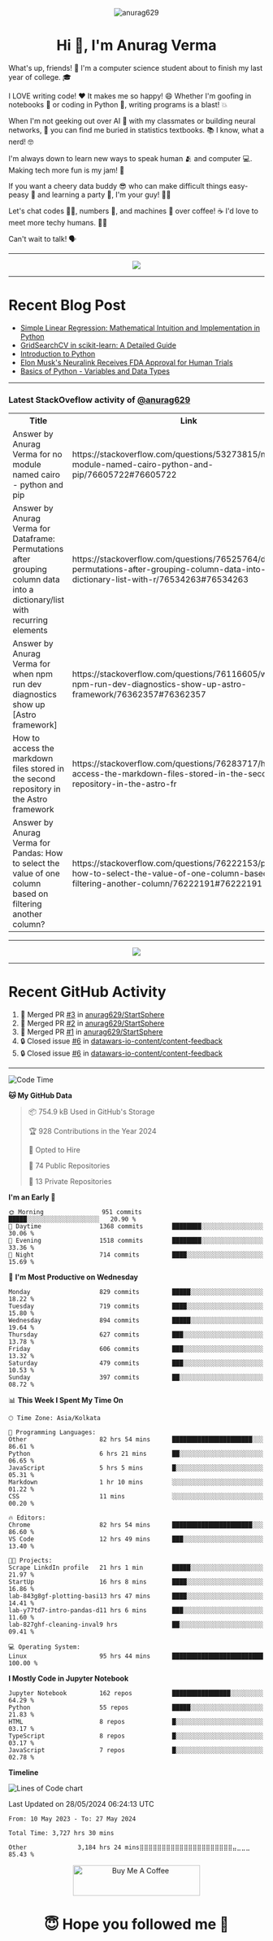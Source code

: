 

<p align="center"> <img src="https://komarev.com/ghpvc/?username=anurag629&label=Profile%20views&color=0e75b6&style=flat" alt="anurag629" /> </p>

<h1 align="center">Hi 👋, I'm Anurag Verma</h1>

What's up, friends! 👋 I'm a computer science student about to finish my last year of college. 🎓

I LOVE writing code! ❤️ It makes me so happy! 😄 Whether I'm goofing in notebooks 📓 or coding in Python 🐍, writing programs is a blast! 💥

When I'm not geeking out over AI 🤖 with my classmates or building neural networks, 🧠 you can find me buried in statistics textbooks. 📚 I know, what a nerd! 🤓

I'm always down to learn new ways to speak human 🫂 and computer 💻. Making tech more fun is my jam! 🍇

If you want a cheery data buddy 😎 who can make difficult things easy-peasy 🥝 and learning a party 🎉, I'm your guy! 🙋‍♂️

Let's chat codes 👨‍💻, numbers 🧮, and machines 🤖 over coffee! ☕ I'd love to meet more techy humans. 💁‍♂️

Can't wait to talk! 🗣️

---

<p align="center">
  <img src="https://spotify-github-profile.vercel.app/api/view.svg?uid=mwvywke3fo2gajpenodnmobfh&cover_image=true&theme=default&show_offline=false&background_color=121212&interchange=false&bar_color=53b14f&bar_color_cover=true">
</p>

---

# Recent Blog Post

<!-- BLOG-POST-LIST:START -->
- [Simple Linear Regression: Mathematical Intuition and Implementation in Python](https://codercops.tech/blog/machine-learning-algorithms/simple-linear-regression-mathematical-intuation)
- [GridSearchCV in scikit-learn: A Detailed Guide](https://codercops.tech/blog/gridsearchcv-in-scikit-learn-a-detailed-guide)
- [Introduction to Python](https://codercops.tech/blog/python-tutorial/introduction-to-python)
- [Elon Musk&#39;s Neuralink Receives FDA Approval for Human Trials](https://codercops.tech/blog/elon-musks-neuralink-receives-fda-approval-for-human-trials)
- [Basics of Python - Variables and Data Types](https://codercops.tech/blog/python-basics-of-python-variables-and-data-types)
<!-- BLOG-POST-LIST:END -->

---

### Latest StackOveflow activity of [@anurag629](https://github.com/anurag629)
<table>
  <tr><th>Title</th><th>Link</th></tr>
  <!-- STACKOVERFLOW:START --><tr><td>Answer by Anurag Verma for no module named cairo - python and pip</td><td>https://stackoverflow.com/questions/53273815/no-module-named-cairo-python-and-pip/76605722#76605722</td></tr><tr><td>Answer by Anurag Verma for Dataframe: Permutations after grouping column data into a dictionary/list with recurring elements</td><td>https://stackoverflow.com/questions/76525764/dataframe-permutations-after-grouping-column-data-into-a-dictionary-list-with-r/76534263#76534263</td></tr><tr><td>Answer by Anurag Verma for when npm run dev diagnostics show up [Astro framework]</td><td>https://stackoverflow.com/questions/76116605/when-npm-run-dev-diagnostics-show-up-astro-framework/76362357#76362357</td></tr><tr><td>How to access the markdown files stored in the second repository in the Astro framework</td><td>https://stackoverflow.com/questions/76283717/how-to-access-the-markdown-files-stored-in-the-second-repository-in-the-astro-fr</td></tr><tr><td>Answer by Anurag Verma for Pandas: How to select the value of one column based on filtering another column?</td><td>https://stackoverflow.com/questions/76222153/pandas-how-to-select-the-value-of-one-column-based-on-filtering-another-column/76222191#76222191</td></tr><!-- STACKOVERFLOW:END -->
</table>

---

<p align="center">
  <img alig src="https://github-profile-trophy.vercel.app/?username=anurag629&theme=onedark&column=-1" />
</p>

---

# Recent GitHub Activity
<!--START_SECTION:activity-->
1. 🎉 Merged PR [#3](https://github.com/anurag629/StartSphere/pull/3) in [anurag629/StartSphere](https://github.com/anurag629/StartSphere)
2. 🎉 Merged PR [#2](https://github.com/anurag629/StartSphere/pull/2) in [anurag629/StartSphere](https://github.com/anurag629/StartSphere)
3. 🎉 Merged PR [#1](https://github.com/anurag629/StartSphere/pull/1) in [anurag629/StartSphere](https://github.com/anurag629/StartSphere)
4. 🔒 Closed issue [#6](https://github.com/datawars-io-content/content-feedback/issues/6) in [datawars-io-content/content-feedback](https://github.com/datawars-io-content/content-feedback)
5. 🔒 Closed issue [#6](https://github.com/datawars-io-content/content-feedback/issues/6) in [datawars-io-content/content-feedback](https://github.com/datawars-io-content/content-feedback)
<!--END_SECTION:activity-->

---

<!--START_SECTION:waka-->
![Code Time](http://img.shields.io/badge/Code%20Time-3%2C731%20hrs%2025%20mins-blue)

**🐱 My GitHub Data** 

> 📦 754.9 kB Used in GitHub's Storage 
 > 
> 🏆 928 Contributions in the Year 2024
 > 
> 💼 Opted to Hire
 > 
> 📜 74 Public Repositories 
 > 
> 🔑 13 Private Repositories 
 > 
**I'm an Early 🐤** 

```text
🌞 Morning                951 commits         █████░░░░░░░░░░░░░░░░░░░░   20.90 % 
🌆 Daytime                1368 commits        ████████░░░░░░░░░░░░░░░░░   30.06 % 
🌃 Evening                1518 commits        ████████░░░░░░░░░░░░░░░░░   33.36 % 
🌙 Night                  714 commits         ████░░░░░░░░░░░░░░░░░░░░░   15.69 % 
```
📅 **I'm Most Productive on Wednesday** 

```text
Monday                   829 commits         █████░░░░░░░░░░░░░░░░░░░░   18.22 % 
Tuesday                  719 commits         ████░░░░░░░░░░░░░░░░░░░░░   15.80 % 
Wednesday                894 commits         █████░░░░░░░░░░░░░░░░░░░░   19.64 % 
Thursday                 627 commits         ███░░░░░░░░░░░░░░░░░░░░░░   13.78 % 
Friday                   606 commits         ███░░░░░░░░░░░░░░░░░░░░░░   13.32 % 
Saturday                 479 commits         ███░░░░░░░░░░░░░░░░░░░░░░   10.53 % 
Sunday                   397 commits         ██░░░░░░░░░░░░░░░░░░░░░░░   08.72 % 
```


📊 **This Week I Spent My Time On** 

```text
🕑︎ Time Zone: Asia/Kolkata

💬 Programming Languages: 
Other                    82 hrs 54 mins      ██████████████████████░░░   86.61 % 
Python                   6 hrs 21 mins       ██░░░░░░░░░░░░░░░░░░░░░░░   06.65 % 
JavaScript               5 hrs 5 mins        █░░░░░░░░░░░░░░░░░░░░░░░░   05.31 % 
Markdown                 1 hr 10 mins        ░░░░░░░░░░░░░░░░░░░░░░░░░   01.22 % 
CSS                      11 mins             ░░░░░░░░░░░░░░░░░░░░░░░░░   00.20 % 

🔥 Editors: 
Chrome                   82 hrs 54 mins      ██████████████████████░░░   86.60 % 
VS Code                  12 hrs 49 mins      ███░░░░░░░░░░░░░░░░░░░░░░   13.40 % 

🐱‍💻 Projects: 
Scrape LinkdIn profile   21 hrs 1 min        █████░░░░░░░░░░░░░░░░░░░░   21.97 % 
StartUp                  16 hrs 8 mins       ████░░░░░░░░░░░░░░░░░░░░░   16.86 % 
lab-843g8gf-plotting-basi13 hrs 47 mins      ████░░░░░░░░░░░░░░░░░░░░░   14.41 % 
lab-y77td7-intro-pandas-d11 hrs 6 mins       ███░░░░░░░░░░░░░░░░░░░░░░   11.60 % 
lab-827ghf-cleaning-inval9 hrs               ██░░░░░░░░░░░░░░░░░░░░░░░   09.41 % 

💻 Operating System: 
Linux                    95 hrs 44 mins      █████████████████████████   100.00 % 
```

**I Mostly Code in Jupyter Notebook** 

```text
Jupyter Notebook         162 repos           ████████████████░░░░░░░░░   64.29 % 
Python                   55 repos            █████░░░░░░░░░░░░░░░░░░░░   21.83 % 
HTML                     8 repos             █░░░░░░░░░░░░░░░░░░░░░░░░   03.17 % 
TypeScript               8 repos             █░░░░░░░░░░░░░░░░░░░░░░░░   03.17 % 
JavaScript               7 repos             █░░░░░░░░░░░░░░░░░░░░░░░░   02.78 % 
```



**Timeline**

![Lines of Code chart](https://raw.githubusercontent.com/anurag629/anurag629/main/assets/bar_graph.png)


 Last Updated on 28/05/2024 06:24:13 UTC
<!--END_SECTION:waka-->

<!--START_SECTION:waka-simple-->

```text
From: 10 May 2023 - To: 27 May 2024

Total Time: 3,727 hrs 30 mins

Other              3,184 hrs 24 mins⣿⣿⣿⣿⣿⣿⣿⣿⣿⣿⣿⣿⣿⣿⣿⣿⣿⣿⣿⣿⣿⣤⣀⣀⣀   85.43 %
```

<!--END_SECTION:waka-simple-->

<p align="center"> 
<a href="https://www.buymeacoffee.com/anurag629" target="_blank"><img src="https://cdn.buymeacoffee.com/buttons/default-orange.png" alt="Buy Me A Coffee" height="60" width="250"></a>
</p>


<h1 align="center"> 😇 Hope you followed me 🥰  </h1>
